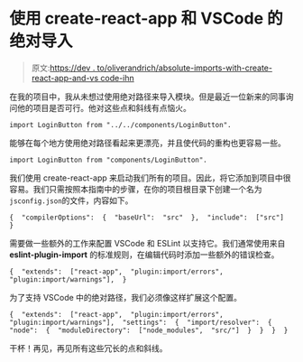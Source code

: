 # 使用 create-react-app 和 VSCode 的绝对导入

> 原文:[https://dev . to/oliverandrich/absolute-imports-with-create-react-app-and-vs code-ihn](https://dev.to/oliverandrich/absolute-imports-with-create-react-app-and-vscode-ihn)

在我的项目中，我从未想过使用绝对路径来导入模块。但是最近一位新来的同事询问他的项目是否可行。他对这些点和斜线有点恼火。

```
import LoginButton from "../../components/LoginButton". 
```

能够在每个地方使用绝对路径看起来更漂亮，并且使代码的重构也更容易一些。

```
import LoginButton from "components/LoginButton". 
```

我们使用 create-react-app 来启动我们所有的项目。因此，将它添加到项目中很容易。我们只需按照本指南中的步骤，在你的项目根目录下创建一个名为`jsconfig.json`的文件，内容如下。

```
{  "compilerOptions":  {  "baseUrl":  "src"  },  "include":  ["src"]  } 
```

需要做一些额外的工作来配置 VSCode 和 ESLint 以支持它。我们通常使用来自 **eslint-plugin-import** 的标准规则，在编辑代码时添加一些额外的错误检查。

```
{  "extends":  ["react-app",  "plugin:import/errors",  "plugin:import/warnings"],  } 
```

为了支持 VSCode 中的绝对路径，我们必须像这样扩展这个配置。

```
{  "extends":  ["react-app",  "plugin:import/errors",  "plugin:import/warnings"],  "settings":  {  "import/resolver":  {  "node":  {  "moduleDirectory":  ["node_modules",  "src/"]  }  }  }  } 
```

干杯！再见，再见所有这些冗长的点和斜线。